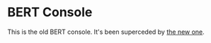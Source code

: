 
BERT Console
============

This is the old BERT console.  It's been superceded by 
[the new one](https://github.com/sdllc/BERTConsole).

